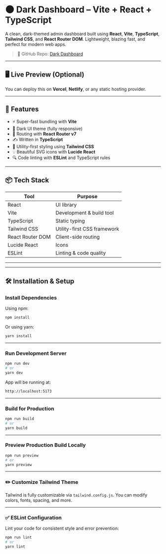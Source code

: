 # 🌑 Dark Dashboard – Vite + React + TypeScript

A clean, dark-themed admin dashboard built using **React**, **Vite**, **TypeScript**, **Tailwind CSS**, and **React Router DOM**. Lightweight, blazing fast, and perfect for modern web apps.

> 🔗 GitHub Repo: [Dark Dashboard](https://github.com/rahimprz/Dark-Dashboard)

---

## 🖥️ Live Preview (Optional)

You can deploy this on **Vercel**, **Netlify**, or any static hosting provider.

---

## 🚀 Features

- ⚡ Super-fast bundling with **Vite**
- 🌙 Dark UI theme (fully responsive)
- 🧭 Routing with **React Router v7**
- ✍️ Written in **TypeScript**
- 🎨 Utility-first styling using **Tailwind CSS**
- 💡 Beautiful SVG icons with **Lucide React**
- 🔍 Code linting with **ESLint** and TypeScript rules

---

## 📦 Tech Stack

| Tool               | Purpose                     |
|--------------------|-----------------------------|
| React              | UI library                  |
| Vite               | Development & build tool    |
| TypeScript         | Static typing               |
| Tailwind CSS       | Utility-first CSS framework |
| React Router DOM   | Client-side routing         |
| Lucide React       | Icons                       |
| ESLint             | Linting & code quality      |

---


---

## 🛠️ Installation & Setup

### Install Dependencies

Using npm:

```bash
npm install
```

Or using yarn:

```bash
yarn install
```

---

### Run Development Server

```bash
npm run dev
# or
yarn dev
```

App will be running at:

```bash
http://localhost:5173
```

---

### Build for Production

```bash
npm run build
# or
yarn build
```

---

### Preview Production Build Locally

```bash
npm run preview
# or
yarn preview
```

---

### ✏️ Customize Tailwind Theme

Tailwind is fully customizable via `tailwind.config.js`. You can modify colors, fonts, spacing, and more.

---

### ✅ ESLint Configuration

Lint your code for consistent style and error prevention:

```bash
npm run lint
# or
yarn lint
```
